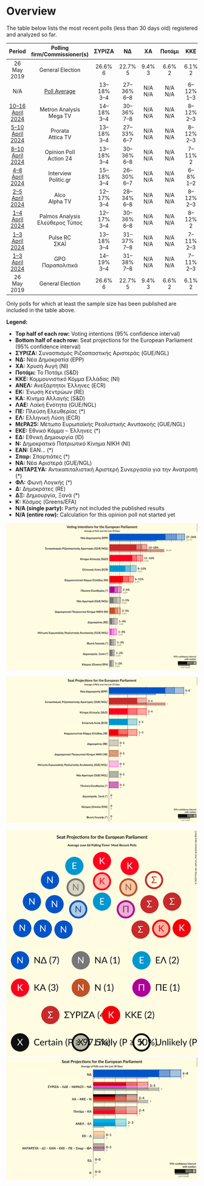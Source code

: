 # Overview

The table below lists the most recent polls (less than 30 days old) registered and analyzed so far.

| Period     | Polling firm/Commissioner(s) | ΣΥΡΙΖΑ | ΝΔ | ΧΑ | Ποτάμι | ΚΚΕ | ΑΝΕΛ | ΕΚ | ΚΑ | ΛΑΕ | ΠΕ | ΕΛ | ΜέΡΑ25 | ΕΚΕ | ΕΔ | Ν | ΕΑΝ | Σπαρ | ΝΑ | ΑΝΤΑΡΣΥΑ | ΦΛ | Δ | ΔΞ | Κ |
|:----------:|:----------------------------:|:--:|:--:|:--:|:--:|:--:|:--:|:--:|:--:|:--:|:--:|:--:|:--:|:--:|:--:|:--:|:--:|:--:|:--:|:--:|:--:|:--:|:--:|:--:|
| 26 May 2019 | General Election | 26.6% <br> 6 | 22.7% <br> 5 | 9.4% <br> 3 | 6.6% <br> 2 | 6.1% <br> 2 | 3.5% <br> 1 | 0.6% <br> 0 | 0.0% <br> 0 | 0.0% <br> 0 | 0.0% <br> 0 | 0.0% <br> 0 | 0.0% <br> 0 | 0.0% <br> 0 | 0.0% <br> 0 | 0.0% <br> 0 | 0.0% <br> 0 | 0.0% <br> 0 | 0.0% <br> 0 | 0.0% <br> 0 | 0.0% <br> 0 | 0.0% <br> 0 | 0.0% <br> 0 | 0.0% <br> 0 |
| N/A | [Poll Average](average.html) | 13–18% <br> 3–4 | 27–36% <br> 6–8 | N/A <br> N/A | N/A <br> N/A | 6–12% <br> 1–3 | N/A <br> N/A | N/A <br> N/A | 11–16% <br> 2–4 | N/A <br> N/A | 2–6% <br> 0–1 | 8–13% <br> 2–3 | 1–4% <br> 0–1 | N/A <br> N/A | N/A <br> N/A | 3–5% <br> 0–1 | N/A <br> N/A | N/A <br> N/A | 2–5% <br> 0–1 | N/A <br> N/A | 1–3% <br> 0 | 1–4% <br> 0–1 | 1–2% <br> 0 | 1–2% <br> 0 |
| [10–16 April 2024](2024-04-16-MetronAnalysis.html) | Metron Analysis <br> Mega TV | 14–18% <br> 3–4 | 30–36% <br> 7–8 | N/A <br> N/A | N/A <br> N/A | 8–12% <br> 2–3 | N/A <br> N/A | N/A <br> N/A | 10–14% <br> 2–3 | N/A <br> N/A | 3–6% <br> 1 | 7–10% <br> 2–3 | 1–3% <br> 0 | N/A <br> N/A | N/A <br> N/A | 3–5% <br> 1 | N/A <br> N/A | N/A <br> N/A | 2–4% <br> 0–1 | N/A <br> N/A | 1–2% <br> 0 | 1–3% <br> 0 | N/A <br> N/A | 1–2% <br> 0 |
| [5–10 April 2024](2024-04-10-Prorata.html) | Prorata <br> Attica TV | 13–18% <br> 3–4 | 27–33% <br> 6–7 | N/A <br> N/A | N/A <br> N/A | 8–12% <br> 2–3 | N/A <br> N/A | N/A <br> N/A | 11–15% <br> 2–4 | N/A <br> N/A | 3–6% <br> 1–2 | 8–12% <br> 2–3 | 2–4% <br> 0–1 | N/A <br> N/A | N/A <br> N/A | 2–5% <br> 0–1 | N/A <br> N/A | N/A <br> N/A | 3–6% <br> 0–1 | N/A <br> N/A | 1–3% <br> 0 | 1–3% <br> 0 | N/A <br> N/A | 1–2% <br> 0 |
| [8–10 April 2024](2024-04-10-OpinionPoll.html) | Opinion Poll <br> Action 24 | 13–18% <br> 3–4 | 30–36% <br> 6–8 | N/A <br> N/A | N/A <br> N/A | 7–11% <br> 2 | N/A <br> N/A | N/A <br> N/A | 11–15% <br> 2–3 | N/A <br> N/A | 3–5% <br> 0–1 | 9–13% <br> 2–3 | 1–2% <br> 0 | N/A <br> N/A | N/A <br> N/A | 3–5% <br> 0–1 | N/A <br> N/A | N/A <br> N/A | 2–5% <br> 0–1 | N/A <br> N/A | 1–3% <br> 0 | 2–5% <br> 0–1 | N/A <br> N/A | N/A <br> N/A |
| [4–8 April 2024](2024-04-08-Interview.html) | Interview <br> Politic.gr | 15–18% <br> 3–4 | 26–30% <br> 6–7 | N/A <br> N/A | N/A <br> N/A | 6–8% <br> 1–2 | N/A <br> N/A | N/A <br> N/A | 11–14% <br> 3 | N/A <br> N/A | 2–4% <br> 0–1 | 11–13% <br> 2–3 | N/A <br> N/A | N/A <br> N/A | N/A <br> N/A | 4–5% <br> 1 | N/A <br> N/A | N/A <br> N/A | 4–6% <br> 1 | N/A <br> N/A | 2–3% <br> 0–1 | 2–3% <br> 0 | 1–2% <br> 0 | N/A <br> N/A |
| [2–5 April 2024](2024-04-05-Alco.html) | Alco <br> Alpha TV | 12–17% <br> 3–4 | 28–34% <br> 6–8 | N/A <br> N/A | N/A <br> N/A | 8–12% <br> 2–3 | N/A <br> N/A | N/A <br> N/A | 11–16% <br> 2–4 | N/A <br> N/A | 3–6% <br> 1 | 8–12% <br> 2–3 | 1–4% <br> 0–1 | N/A <br> N/A | N/A <br> N/A | 3–6% <br> 0–1 | N/A <br> N/A | N/A <br> N/A | 2–5% <br> 0–1 | N/A <br> N/A | 1–3% <br> 0 | 1–4% <br> 0–1 | N/A <br> N/A | N/A <br> N/A |
| [1–4 April 2024](2024-04-04-PalmosAnalysis.html) | Palmos Analysis <br> Ελεύθερος Τύπος | 12–17% <br> 3–4 | 30–36% <br> 6–8 | N/A <br> N/A | N/A <br> N/A | 8–12% <br> 2 | N/A <br> N/A | N/A <br> N/A | 11–16% <br> 2–3 | N/A <br> N/A | 3–6% <br> 1 | 9–13% <br> 2–3 | N/A <br> N/A | N/A <br> N/A | N/A <br> N/A | 3–5% <br> 0–1 | N/A <br> N/A | N/A <br> N/A | 3–6% <br> 0–1 | N/A <br> N/A | N/A <br> N/A | N/A <br> N/A | N/A <br> N/A | N/A <br> N/A |
| [1–3 April 2024](2024-04-03-PulseRC.html) | Pulse RC <br> ΣΚΑΪ | 13–18% <br> 3–4 | 31–37% <br> 7–8 | N/A <br> N/A | N/A <br> N/A | 7–11% <br> 2–3 | N/A <br> N/A | N/A <br> N/A | 11–15% <br> 2–3 | N/A <br> N/A | 3–5% <br> 0–1 | 8–11% <br> 2–3 | 2–4% <br> 0–1 | N/A <br> N/A | N/A <br> N/A | 3–5% <br> 0–1 | N/A <br> N/A | N/A <br> N/A | 2–4% <br> 0–1 | N/A <br> N/A | 1–3% <br> 0 | 1–3% <br> 0 | N/A <br> N/A | N/A <br> N/A |
| [1–3 April 2024](2024-04-03-GPO.html) | GPO <br> Παραπολιτικά | 14–19% <br> 3–4 | 31–38% <br> 7–8 | N/A <br> N/A | N/A <br> N/A | 7–11% <br> 2–3 | N/A <br> N/A | N/A <br> N/A | 12–17% <br> 3–4 | N/A <br> N/A | 2–5% <br> 0–1 | 8–12% <br> 2–3 | 1–3% <br> 0–1 | N/A <br> N/A | N/A <br> N/A | 2–5% <br> 0–1 | N/A <br> N/A | N/A <br> N/A | 1–3% <br> 0–1 | N/A <br> N/A | N/A <br> N/A | 1–3% <br> 0–1 | N/A <br> N/A | N/A <br> N/A |
| 26 May 2019 | General Election | 26.6% <br> 6 | 22.7% <br> 5 | 9.4% <br> 3 | 6.6% <br> 2 | 6.1% <br> 2 | 3.5% <br> 1 | 0.6% <br> 0 | 0.0% <br> 0 | 0.0% <br> 0 | 0.0% <br> 0 | 0.0% <br> 0 | 0.0% <br> 0 | 0.0% <br> 0 | 0.0% <br> 0 | 0.0% <br> 0 | 0.0% <br> 0 | 0.0% <br> 0 | 0.0% <br> 0 | 0.0% <br> 0 | 0.0% <br> 0 | 0.0% <br> 0 | 0.0% <br> 0 | 0.0% <br> 0 |

Only polls for which at least the sample size has been published are included in the table above.

**Legend:**
+ **Top half of each row:** Voting intentions (95% confidence interval)
+ **Bottom half of each row:** Seat projections for the European Parliament (95% confidence interval)
+ **ΣΥΡΙΖΑ:** Συνασπισμός Ριζοσπαστικής Αριστεράς (GUE/NGL)
+ **ΝΔ:** Νέα Δημοκρατία (EPP)
+ **ΧΑ:** Χρυσή Αυγή (NI)
+ **Ποτάμι:** Το Ποτάμι (S&D)
+ **ΚΚΕ:** Κομμουνιστικό Κόμμα Ελλάδας (NI)
+ **ΑΝΕΛ:** Ανεξάρτητοι Έλληνες (ECR)
+ **ΕΚ:** Ένωση Κεντρώων (RE)
+ **ΚΑ:** Κίνημα Αλλαγής (S&D)
+ **ΛΑΕ:** Λαϊκή Ενότητα (GUE/NGL)
+ **ΠΕ:** Πλεύση Ελευθερίας (*)
+ **ΕΛ:** Ελληνική Λύση (ECR)
+ **ΜέΡΑ25:** Μέτωπο Ευρωπαϊκής Ρεαλιστικής Ανυπακοής (GUE/NGL)
+ **ΕΚΕ:** Εθνικό Κόμμα – Έλληνες (*)
+ **ΕΔ:** Εθνική Δημιουργία (ID)
+ **Ν:** Δημοκρατικό Πατριωτικό Κίνημα ΝΙΚΗ (NI)
+ **ΕΑΝ:** ΕΑΝ… (*)
+ **Σπαρ:** Σπαρτιάτες (*)
+ **ΝΑ:** Νέα Αριστερά (GUE/NGL)
+ **ΑΝΤΑΡΣΥΑ:** Αντικαπιταλιστική Αριστερή Συνεργασία για την Ανατροπή (*)
+ **ΦΛ:** Φωνή Λογικής (*)
+ **Δ:** Δημοκράτες (RE)
+ **ΔΞ:** Δημιουργία, Ξανά (*)
+ **Κ:** Κόσμος (Greens/EFA)
+ **N/A (single party):** Party not included the published results
+ **N/A (entire row):** Calculation for this opinion poll not started yet


![Graph with voting intentions not yet produced](average.png "Voting Intentions")

![Graph with seats not yet produced](average-seats.png "Seats")

![Graph with seating plan not yet produced](average-seating-plan.png "Seating Plan")
![Graph with coalitions seats not yet produced](average-coalitions-seats.png "Coalitions Seats")
